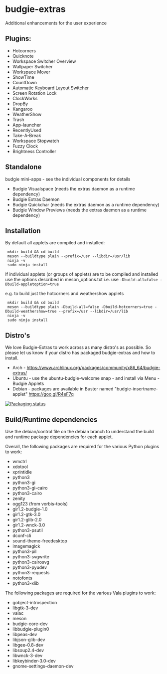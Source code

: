 # budgie-extras

Additional enhancements for the user experience

## Plugins:

 - Hotcorners
 - Quicknote
 - Workspace Switcher Overview
 - Wallpaper Switcher
 - Workspace Mover
 - ShowTime
 - CountDown
 - Automatic Keyboard Layout Switcher
 - Screen Rotation Lock
 - ClockWorks
 - DropBy
 - Kangaroo
 - WeatherShow
 - Trash
 - App-launcher
 - RecentlyUsed
 - Take-A-Break
 - Workspace Stopwatch
 - Fuzzy Clock
 - Brightness Controller

## Standalone

budgie mini-apps - see the individual components for details

 - Budgie Visualspace (needs the extras daemon as a runtime dependency)
 - Budgie Extras Daemon
 - Budgie Quickchar (needs the extras daemon as a runtime dependency)
 - Budgie Window Previews (needs the extras daemon as a runtime dependency)

 ## Installation

 By default all applets are compiled and installed:

     mkdir build && cd build
     meson --buildtype plain --prefix=/usr --libdir=/usr/lib
     ninja -v
     sudo ninja install

If individual applets (or groups of applets) are to be compiled and installed use
the options described in meson_options.txt i.e. use `-Dbuild-all=false -Dbuild-appletoption=true`

e.g. to build just the hotcorners and weathershow applets

     mkdir build && cd build
     meson --buildtype plain -Dbuild-all=false -Dbuild-hotcorners=true -Dbuild-weathershow=true --prefix=/usr --libdir=/usr/lib
     ninja -v
     sudo ninja install

## Distro's

We love Budgie-Extras to work across as many distro's as possible.  So please let us know if your distro has packaged budgie-extras and how to install.

 - Arch - https://www.archlinux.org/packages/community/x86_64/budgie-extras/
 - Ubuntu - use the ubuntu-budgie-welcome snap - and install via Menu - Budgie Applets
 - Debian - packages are available in Buster named "budgie-insertname-applet" https://goo.gl/R4eF7q
 
 [![Packaging status](https://repology.org/badge/vertical-allrepos/budgie-extras.svg)](https://repology.org/project/budgie-extras/versions)

## Build/Runtime dependencies

Use the debian/control file on the debian branch to understand the build and runtime package dependencies for each applet.

Overall, the following packages are required for the various Python plugins to work:

 - wmctrl
 - xdotool
 - xprintidle
 - python3
 - python3-gi
 - python3-gi-cairo
 - python3-cairo
 - zenity
 - ogg123 (from vorbis-tools)
 - gir1.2-budgie-1.0
 - gir1.2-gtk-3.0
 - gir1.2-glib-2.0
 - gir1.2-wnck-3.0
 - python3-psutil
 - dconf-cli
 - sound-theme-freedesktop
 - imagemagick
 - python3-pil
 - python3-svgwrite
 - python3-cairosvg
 - python3-pyudev
 - python3-requests
 - notofonts
 - python3-xlib

The following packages are required for the various Vala plugins to work:
 - gobject-introspection
 - libgtk-3-dev
 - valac
 - meson
 - budgie-core-dev
 - libbudgie-plugin0
 - libpeas-dev
 - libjson-glib-dev
 - libgee-0.8-dev
 - libsoup2.4-dev
 - libwnck-3-dev
 - libkeybinder-3.0-dev
 - gnome-settings-daemon-dev
